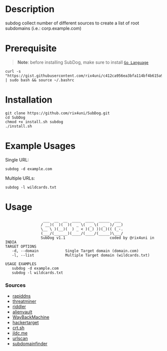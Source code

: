 # Description
subdog collect number of different sources to create a list of root subdomains (i.e.: corp.example.com)

# Prerequisite
> **Note**: before installing SubDog, make sure to install <a href="https://go.dev/dl/">`Go Language`</a>
```
curl -s "https://gist.githubusercontent.com/rix4uni/c412ca956ea3bfa114bf4b615a9762bc/raw/0ffd0d6c0466e38c703a5f221259e2b258af2955/go.sh" | sudo bash && source ~/.bashrc
```

# Installation

```
git clone https://github.com/rix4uni/SubDog.git
cd SubDog
chmod +x install.sh subdog
./install.sh
```

# Example Usages

Single URL:
```
subdog -d example.com
```

Multiple URLs:
```
subdog -l wildcards.txt
```

# Usage
```
                 ___  __  __  ____  ____  _____  ___
                / __)(  )(  )(  _ \(  _ \(  _  )/ __)
                \__ \ )(__)(  ) _ < )(_) ))(_)(( (_-.
                (___/(______)(____/(____/(_____)\___/
                SubDog v1.1                    coded by @rix4uni in INDIA
TARGET OPTIONS
   -d, --domain            Single Target domain (domain.com)
   -l, --list              Multiple Target domain (wildcards.txt)

USAGE EXAMPLES
   subdog -d example.com
   subdog -l wildcards.txt
```

### Sources 
- [rapiddns](https://rapiddns.io)
- [threatminer](https://api.threatminer.org) 
- [riddler](https://riddler.io)
- [alienvault](https://otx.alienvault.com)
- [WayBackMachine](http://web.archive.org)
- [hackertarget](https://api.hackertarget.com)
- [crt.sh](https://crt.sh)
- [jldc.me](https://jldc.me)
- [urlscan](https://urlscan.io)
- [subdomainfinder](https://subdomainfinder.c99.nl)
